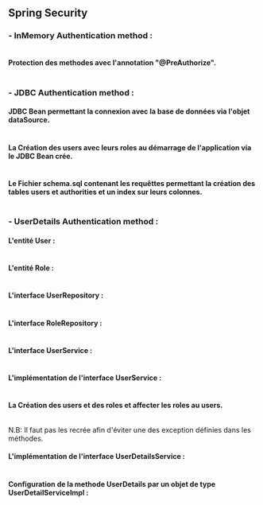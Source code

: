 <h2>Spring Security </h2>

<h3>- InMemory Authentication method :</h3>
<img src="Screenshots/in_memory.png" alt="">
<h4>Protection des methodes avec l'annotation "@PreAuthorize".</h4>
<img src="Screenshots/method_protec.png" alt="">


<h3>- JDBC Authentication method :</h3>
<h4>JDBC Bean permettant la connexion avec la base de données via l'objet dataSource.</h4>
<img src="Screenshots/jdbc_auth.png" alt="">
<h4>La Création des users avec leurs roles au démarrage de l'application via le JDBC Bean crée.</h4>
<img src="Screenshots/user_crea.png" alt="">
<h4>Le Fichier schema.sql contenant les requêttes permettant la création des tables users et authorities et un index sur leurs colonnes.</h4>
<img src="Screenshots/schema_sql.png" alt="">

<h3>- UserDetails Authentication method :</h3>
<h4>L'entité User :</h4>
<img src="Screenshots/user_entity.png" alt="">
<h4>L'entité Role :</h4>
<img src="Screenshots/role_entity.png" alt="">

<h4>L'interface UserRepository :</h4>
<img src="Screenshots/i_userrepo.png" alt="">
<h4>L'interface RoleRepository :</h4>
<img src="Screenshots/role_repo.png" alt="">

<h4>L'interface UserService :</h4>
<img src="Screenshots/user_service.png" alt="">
<h4>L'implémentation de l'interface UserService :</h4>
<img src="Screenshots/user_implpng" alt="">

<h4>La Création des users et des roles et affecter les roles au users.</h4>
<img src="Screenshots/user_detail.png" alt="">
<p>N.B: Il faut pas les recrée afin d'éviter une des exception définies dans les méthodes.</p>

<h4>L'implémentation de l'interface UserDetailsService :</h4>
<img src="Screenshots/user_detail_impl.png" alt="">
<h4>Configuration de la methode UserDetails par un objet de type UserDetailServiceImpl :</h4>
<img src="Screenshots/filter_chain.png" alt="">
